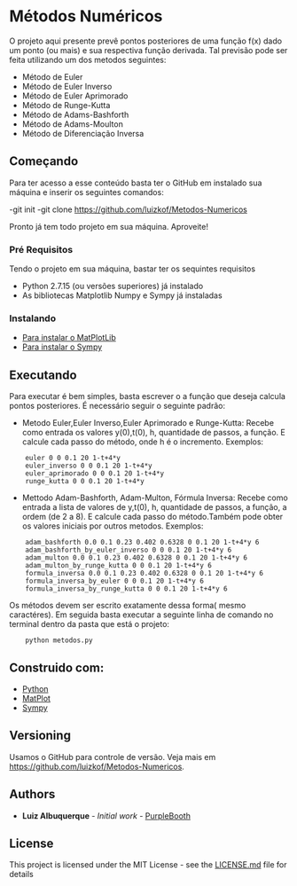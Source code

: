 # Métodos Numéricos 

O projeto aqui presente prevê pontos posteriores de uma função f(x) dado um ponto (ou mais) e sua respectiva função derivada. Tal previsão pode ser feita utilizando um dos metodos seguintes:
- Método de Euler
- Método de Euler Inverso
- Método de Euler Aprimorado
- Método de Runge-Kutta
- Método de Adams-Bashforth
- Método de Adams-Moulton
- Método de Diferenciação Inversa

## Começando

Para ter acesso a esse conteúdo basta ter o GitHub em instalado sua máquina e inserir os seguintes comandos:

-git init
-git clone https://github.com/luizkof/Metodos-Numericos


Pronto já tem todo projeto em sua máquina. Aproveite!

### Pré Requisitos

Tendo o projeto em sua máquina, bastar ter os sequintes requisitos

- Python 2.7.15 (ou versões superiores) já instalado
- As bibliotecas Matplotlib Numpy e Sympy já instaladas


### Instalando
* [Para instalar o MatPlotLib](https://matplotlib.org/users/installing.html) 
* [Para instalar o Sympy](https://docs.sympy.org/latest/install.html) 

## Executando

Para executar é bem simples, basta escrever o a função que deseja calcula pontos posteriores.
É necessário seguir o seguinte padrão: 
- Metodo Euler,Euler Inverso,Euler Aprimorado e Runge-Kutta: Recebe como entrada os valores y(0),t(0), h, quantidade de passos, a função. E
calcule cada passo do método, onde h é o incremento. Exemplos:

```
    euler 0 0 0.1 20 1-t+4*y
    euler_inverso 0 0 0.1 20 1-t+4*y
    euler_aprimorado 0 0 0.1 20 1-t+4*y
    runge_kutta 0 0 0.1 20 1-t+4*y

```

- Mettodo Adam-Bashforth, Adam-Multon, Fórmula Inversa: Recebe como entrada a lista de valores de y,t(0), h, quantidade de passos, a função,
a ordem (de 2 a 8). E calcule cada passo do método.Também pode obter os valores iniciais por outros metodos. Exemplos:

```
    adam_bashforth 0.0 0.1 0.23 0.402 0.6328 0 0.1 20 1-t+4*y 6
    adam_bashforth_by_euler_inverso 0 0 0.1 20 1-t+4*y 6
    adam_multon 0.0 0.1 0.23 0.402 0.6328 0 0.1 20 1-t+4*y 6
    adam_multon_by_runge_kutta 0 0 0.1 20 1-t+4*y 6
    formula_inversa 0.0 0.1 0.23 0.402 0.6328 0 0.1 20 1-t+4*y 6
    formula_inversa_by_euler 0 0 0.1 20 1-t+4*y 6
    formula_inversa_by_runge_kutta 0 0 0.1 20 1-t+4*y 6
```

Os métodos devem ser escrito exatamente dessa forma( mesmo caractéres).
Em seguida basta executar a seguinte linha de comando no terminal dentro da pasta que está o projeto:
```
    python metodos.py
```

## Construido com:

* [Python](https://www.python.org/) 
* [MatPlot](https://matplotlib.org/) 
* [Sympy](https://www.sympy.org/pt/index.html) 



## Versioning
Usamos o GitHub para controle de versão. Veja mais em https://github.com/luizkof/Metodos-Numericos.

## Authors

* **Luiz Albuquerque** - *Initial work* - [PurpleBooth](https://github.com/luizkof)


## License

This project is licensed under the MIT License - see the [LICENSE.md](LICENSE.md) file for details


